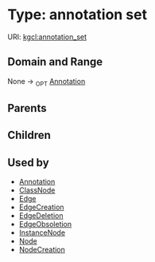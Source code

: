 
# Type: annotation set




URI: [kgcl:annotation_set](http://w3id.org/kgclannotation_set)


## Domain and Range

None ->  <sub>OPT</sub> [Annotation](Annotation.md)

## Parents


## Children


## Used by

 * [Annotation](Annotation.md)
 * [ClassNode](ClassNode.md)
 * [Edge](Edge.md)
 * [EdgeCreation](EdgeCreation.md)
 * [EdgeDeletion](EdgeDeletion.md)
 * [EdgeObsoletion](EdgeObsoletion.md)
 * [InstanceNode](InstanceNode.md)
 * [Node](Node.md)
 * [NodeCreation](NodeCreation.md)
